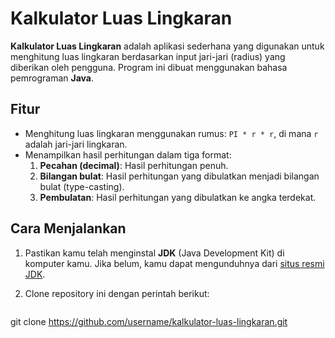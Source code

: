 # Kalkulator Luas Lingkaran

**Kalkulator Luas Lingkaran** adalah aplikasi sederhana yang digunakan untuk menghitung luas lingkaran berdasarkan input jari-jari (radius) yang diberikan oleh pengguna. Program ini dibuat menggunakan bahasa pemrograman **Java**.

## Fitur
- Menghitung luas lingkaran menggunakan rumus: `PI * r * r`, di mana `r` adalah jari-jari lingkaran.
- Menampilkan hasil perhitungan dalam tiga format:
  1. **Pecahan (decimal)**: Hasil perhitungan penuh.
  2. **Bilangan bulat**: Hasil perhitungan yang dibulatkan menjadi bilangan bulat (type-casting).
  3. **Pembulatan**: Hasil perhitungan yang dibulatkan ke angka terdekat.

## Cara Menjalankan

1. Pastikan kamu telah menginstal **JDK** (Java Development Kit) di komputer kamu. Jika belum, kamu dapat mengunduhnya dari [situs resmi JDK](https://www.oracle.com/java/technologies/javase-jdk11-downloads.html).
   
2. Clone repository ini dengan perintah berikut:
   ```bash
git clone https://github.com/username/kalkulator-luas-lingkaran.git
